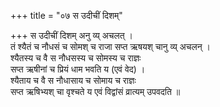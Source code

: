 +++
title = "०७ स उदीचीं दिशम्"

+++
स उदीचीं दिशम् अनु व्य् अचलत् ।  
तं श्यैतं च नौधसं च सोमश् च राजा सप्त ऋषयश् चानु व्य् अचलन् ।  
श्यैतस्य च वै स नौधसस्य च सोमस्य च राज्ञः  
सप्त ऋषीनां च प्रियं धाम भवति य (एवं वेद) ।  
श्यैताय च वै स नौधासाय च सोमाय च राज्ञः  
सप्त ऋषिभ्यश् चा वृश्चते य एवं विद्वांसं व्रात्यम् उपवदति ॥